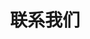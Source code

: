 ---
# An instance of the Contact widget.
# Documentation: https://wowchemy.com/docs/page-builder/
widget: contact

# This file represents a page section.
headless: true

# Order that this section appears on the page.
weight: 10

title: 联系我们
subtitle:

content:
  # Contact (edit or remove options as required)

  email: visglab@163.com
  address:
    street: 江苏省南京市栖霞区南京大学仙林校区-电子科学与工程学院
    city: 
    region: 
    postcode: 邮编：210023
    country: 
    country_code:  
  coordinates:
    latitude: '32.1129'
    longitude: '118.9567'
  directions: 电子科学与工程学院三楼305室
  office_hours:
    - '工作日： 14：00-17：00'
  contact_links:
    - icon: github
      icon_pack: fab
      name: 实验室GITHUB主页
      link: 'https://github.com/VISG305'

  # Automatically link email and phone or display as text?
  autolink: true

design:
  columns: '1'
---
